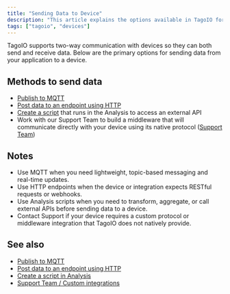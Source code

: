 ```yaml
---
title: "Sending Data to Device"
description: "This article explains the options available in TagoIO for sending data from your application to a device, covering MQTT, HTTP, Analysis scripts, and working with Support for custom middleware."
tags: ["tagoio", "devices"]
---
```


TagoIO supports two-way communication with devices so they can both send and receive data. Below are the primary options for sending data from your application to a device.

## Methods to send data
- [Publish to MQTT](../mqtt-publishing-and-subscribing)
- [Post data to an endpoint using HTTP](https://docs.tago.io/api/#operation/postDataHTTP)
- [Create a script](../analysis/creating-analysis) that runs in the Analysis to access an external API
- Work with our Support Team to build a middleware that will communicate directly with your device using its native protocol ([Support Team](https://help.tago.io/portal/en/newticket))

## Notes
- Use MQTT when you need lightweight, topic-based messaging and real-time updates.
- Use HTTP endpoints when the device or integration expects RESTful requests or webhooks.
- Use Analysis scripts when you need to transform, aggregate, or call external APIs before sending data to a device.
- Contact Support if your device requires a custom protocol or middleware integration that TagoIO does not natively provide.

## See also
- [Publish to MQTT](../mqtt-publishing-and-subscribing)
- [Post data to an endpoint using HTTP](https://docs.tago.io/api/#operation/postDataHTTP)
- [Create a script in Analysis](../analysis/creating-analysis)
- [Support Team / Custom integrations](https://help.tago.io/portal/en/newticket)